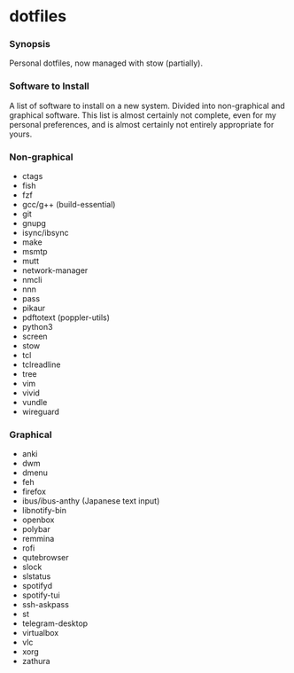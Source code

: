 # dotfiles

### Synopsis

Personal dotfiles, now managed with stow (partially).

### Software to Install

A list of software to install on a new system. Divided into
non-graphical and graphical software. This list is almost certainly not
complete, even for my personal preferences, and is almost certainly not
entirely appropriate for yours.

### Non-graphical

* ctags
* fish
* fzf
* gcc/g++ (build-essential)
* git
* gnupg
* isync/ibsync
* make
* msmtp
* mutt
* network-manager
* nmcli
* nnn
* pass
* pikaur
* pdftotext (poppler-utils)
* python3
* screen
* stow
* tcl
* tclreadline
* tree
* vim
* vivid
* vundle
* wireguard

### Graphical

* anki
* dwm
* dmenu
* feh
* firefox
* ibus/ibus-anthy (Japanese text input)
* libnotify-bin
* openbox
* polybar
* remmina
* rofi
* qutebrowser
* slock
* slstatus
* spotifyd
* spotify-tui
* ssh-askpass
* st
* telegram-desktop
* virtualbox
* vlc
* xorg
* zathura
